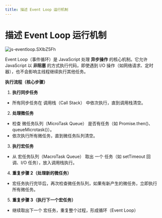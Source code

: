 ```yaml
---
title: 描述 Event Loop 运行机制
---
```


# 描述 Event Loop 运行机制

![js-eventloop.SXlbZ5Fh](https://cos.coderjc.cn/blog/js-eventloop.SXlbZ5Fh.png)

Event Loop（事件循环）是 JavaScript 处理 **异步操作** 的核心机制。它允许 JavaScript 以 **非阻塞** 的方式执行代码，即使遇到 I/O 操作（如网络请求、定时器），也不会影响主线程继续执行其他任务。

**执行流程（核心步骤）**

1. **执行同步任务**
- 所有同步任务在 调用栈（Call Stack） 中依次执行，直到调用栈清空。

2. **处理微任务**
- 检查 微任务队列（MicroTask Queue） 是否有任务（如 Promise.then()、queueMicrotask()）。
- 依次执行所有微任务，直到微任务队列清空。

3. **执行宏任务**
- 从 宏任务队列（MacroTask Queue） 取出 一个 任务（如 setTimeout 回调、I/O 任务），放入调用栈执行。

4. **重复步骤 2（处理新的微任务）**
- 宏任务执行完毕后，再次检查微任务队列，如果有新产生的微任务，立即执行所有微任务。

5. **重复步骤 3（执行下一个宏任务）**
- 继续取出下一个 宏任务，重复整个过程，形成循环（Event Loop）